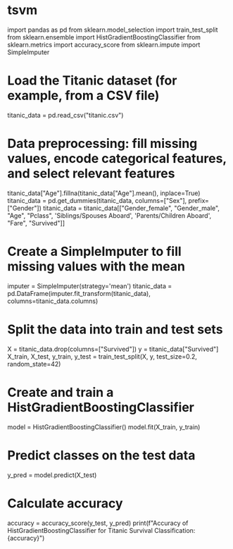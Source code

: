 # tsvm
import pandas as pd
from sklearn.model_selection import train_test_split
from sklearn.ensemble import HistGradientBoostingClassifier
from sklearn.metrics import accuracy_score
from sklearn.impute import SimpleImputer
# Load the Titanic dataset (for example, from a CSV file)
titanic_data = pd.read_csv("titanic.csv")
# Data preprocessing: fill missing values, encode categorical features, and select relevant features
titanic_data["Age"].fillna(titanic_data["Age"].mean(), inplace=True)
titanic_data = pd.get_dummies(titanic_data, columns=["Sex"], prefix=["Gender"])
titanic_data = titanic_data[["Gender_female", "Gender_male", "Age", "Pclass", 'Siblings/Spouses Aboard', 'Parents/Children Aboard', "Fare", "Survived"]]
# Create a SimpleImputer to fill missing values with the mean
imputer = SimpleImputer(strategy='mean')
titanic_data = pd.DataFrame(imputer.fit_transform(titanic_data), columns=titanic_data.columns)
# Split the data into train and test sets
X = titanic_data.drop(columns=["Survived"])
y = titanic_data["Survived"]
X_train, X_test, y_train, y_test = train_test_split(X, y, test_size=0.2, random_state=42)
# Create and train a HistGradientBoostingClassifier
model = HistGradientBoostingClassifier()
model.fit(X_train, y_train)
# Predict classes on the test data
y_pred = model.predict(X_test)
# Calculate accuracy
accuracy = accuracy_score(y_test, y_pred)
print(f"Accuracy of HistGradientBoostingClassifier for Titanic Survival Classification: {accuracy}")
